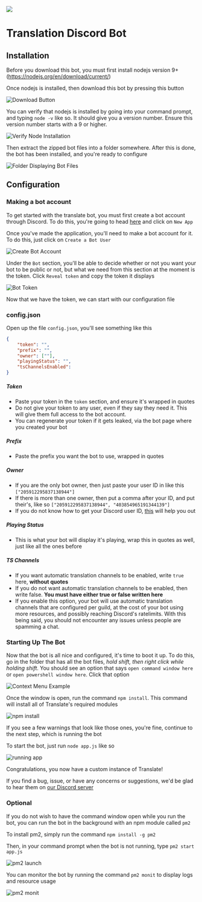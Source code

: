 [![](https://discordapp.com/api/guilds/299075280503308288/embed.png)](https://discord.gg/3bWf3a2)
# Translation Discord Bot
## Installation
Before you download this bot, you must first install nodejs version 9+ (https://nodejs.org/en/download/current/)

Once nodejs is installed, then download this bot by pressing this button

![Download Button](https://i.imgur.com/gTo8kUL.png)

You can verify that nodejs is installed by going into your command prompt, and typing `node -v` like so. It should give you a version number. Ensure this version number starts with a 9 or higher.

![Verify Node Installation](https://i.imgur.com/JYwGxYx.png)

Then extract the zipped bot files into a folder somewhere. After this is done, the bot has been installed, and you're ready to configure

![Folder Displaying Bot Files](https://i.imgur.com/EjkgiwO.png)

## Configuration

### Making a bot account
To get started with the translate bot, you must first create a bot account through Discord. To do this, you're going to head [here](https://discordapp.com/developers/applications/me) and click on `New App`

Once you've made the application, you'll need to make a bot account for it. To do this, just click on `Create a Bot User`

![Create Bot Account](https://i.imgur.com/rsVbxSc.png)

Under the `Bot` section, you'll be able to decide whether or not you want your bot to be public or not, but what we need from this section at the moment is the token. Click `Reveal token` and copy the token it displays

![Bot Token](https://i.imgur.com/wSScIC5.png)

Now that we have the token, we can start with our configuration file

### config.json

Open up the file `config.json`, you'll see something like this
```json
{
    "token": "",
    "prefix": "",
    "owner": [""],
    "playingStatus": "",
    "tsChannelsEnabled": 
}
```
##### Token
 * Paste your token in the `token` section, and ensure it's wrapped in quotes
 * Do not give your token to any user, even if they say they need it. This will give them full access to the bot account.
 * You can regenerate your token if it gets leaked, via the bot page where you created your bot
##### Prefix
 * Paste the prefix you want the bot to use, wrapped in quotes
##### Owner
 * If you are the only bot owner, then just paste your user ID in like this `["205912295837138944"]`
 * If there is more than one owner, then put a comma after your ID, and put their's, like so `["205912295837138944", "403854965191344139"]`
 * If you do not know how to get your Discord user ID, [this](https://support.discordapp.com/hc/en-us/articles/206346498-Where-can-I-find-my-User-Server-Message-ID-) will help you out
##### Playing Status
 * This is what your bot will display it's playing, wrap this in quotes as well, just like all the ones before
##### TS Channels
 * If you want automatic translation channels to be enabled, write `true` here, **without quotes**
 * If you do not want automatic translation channels to be enabled, then write false. **You must have either true or false written here**
 * If you enable this option, your bot will use automatic translation channels that are configured per guild, at the cost of your bot using more resources, and possibly reaching Discord's ratelimits. With this being said, you should not encounter any issues unless people are spamming a chat.

### Starting Up The Bot

Now that the bot is all nice and configured, it's time to boot it up. To do this, go in the folder that has all the bot files, *hold shift, then right click while holding shift*. You should see an option that says `open command window here` or `open powershell window here`. Click that option

![Context Menu Example](https://i.imgur.com/pMoKcCr.png)

Once the window is open, run the command `npm install`. This command will install all of Translate's required modules

![npm install](https://i.imgur.com/SJEofkt.png)

If you see a few warnings that look like those ones, you're fine, continue to the next step, which is running the bot

To start the bot, just run `node app.js` like so

![running app](https://i.imgur.com/nc5SElZ.png)

Congratulations, you now have a custom instance of Translate!

If you find a bug, issue, or have any concerns or suggestions, we'd be glad to hear them on [our Discord server](https://discord.gg/5avnG8a)


### Optional

If you do not wish to have the command window open while you run the bot, you can run the bot in the background with an npm module called `pm2`

To install pm2, simply run the command `npm install -g pm2`

Then, in your command prompt when the bot is not running, type `pm2 start app.js`

![pm2 launch](https://i.imgur.com/225InsR.png)

You can monitor the bot by running the command `pm2 monit` to display logs and resource usage

![pm2 monit](https://i.imgur.com/ZgPggka.png)